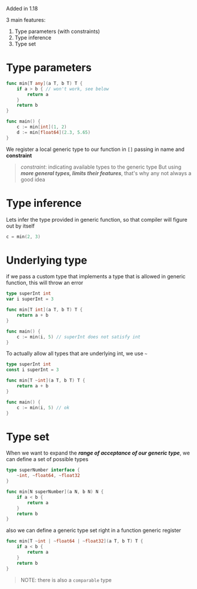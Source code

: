 Added in 1.18

3 main features:
1. Type parameters (with constraints)
2. Type inference
3. Type set

# Type parameters
```go
func min[T any](a T, b T) T {
	if a > b { // won't work, see below
		return a
	}
	return b
}

func main() {
	c := min[int](1, 2)
	d := min[float64](2.3, 5.65)
}
```

We register a local generic type to our function in `[]` passing in name and **constraint**
> *constraint*: indicating available types to the generic type
> But using ***more general types, limits their features***, that's why any not always a good idea

# Type inference
Lets infer the type provided in generic function, so that compiler will figure out by itself
```go
c = min(2, 3)
```


# Underlying type
if we pass a custom type that implements a type that is allowed in generic function, this will throw an error

```go
type superInt int
var i superInt = 3

func min[T int](a T, b T) T {
	return a + b
}

func main() {
	c := min(i, 5) // superInt does not satisfy int
}
```

To actually allow all types that are underlying int, we use `~`
```go
type superInt int
const i superInt = 3

func min[T ~int](a T, b T) T {
	return a + b
}

func main() {
	c := min(i, 5) // ok
}
```


# Type set
When we want to expand the ***range of acceptance of our generic type***, we can define a set of possible types

```go
type superNumber interface {
	~int, ~float64, ~float32
}

func min[N superNumber](a N, b N) N {
	if a < b {
		return a
	}
	return b
}
```

also we can define a generic type set right in a function generic register

```go
func min[T ~int | ~float64 | ~float32](a T, b T) T {
	if a < b {
		return a
	}
	return b
}
```


>NOTE: there is also a `comparable` type